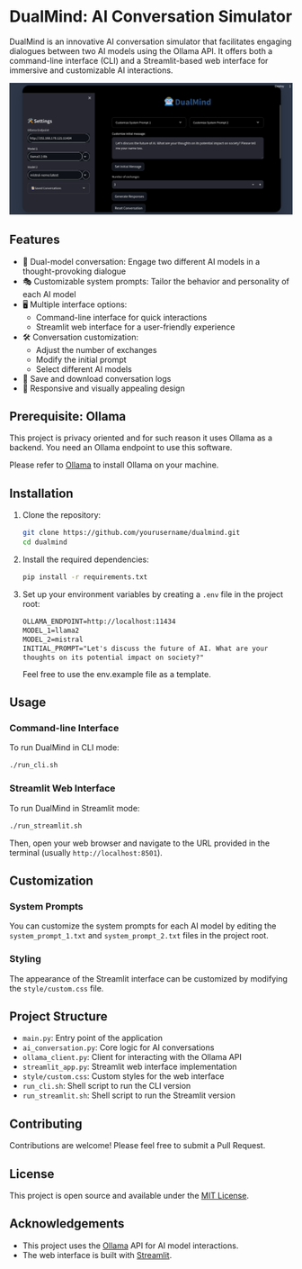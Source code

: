 # DualMind: AI Conversation Simulator

DualMind is an innovative AI conversation simulator that facilitates engaging dialogues between two AI models using the Ollama API. It offers both a command-line interface (CLI) and a Streamlit-based web interface for immersive and customizable AI interactions.

![Screenshot](imgs/screenshot.png)

## Features

- 🤖 Dual-model conversation: Engage two different AI models in a thought-provoking dialogue
- 🎭 Customizable system prompts: Tailor the behavior and personality of each AI model
- 🖥️ Multiple interface options:
  - Command-line interface for quick interactions
  - Streamlit web interface for a user-friendly experience
- 🛠️ Conversation customization:
  - Adjust the number of exchanges
  - Modify the initial prompt
  - Select different AI models
- 💾 Save and download conversation logs
- 🎨 Responsive and visually appealing design

## Prerequisite: Ollama

This project is privacy oriented and for such reason it uses Ollama as a backend. You need an Ollama endpoint to use this software.

Please refer to [Ollama](https://ollama.com/download) to install Ollama on your machine.

## Installation

1. Clone the repository:

   ```sh
   git clone https://github.com/yourusername/dualmind.git
   cd dualmind
   ```

2. Install the required dependencies:

   ```sh
   pip install -r requirements.txt
   ```

3. Set up your environment variables by creating a `.env` file in the project root:
   ```
   OLLAMA_ENDPOINT=http://localhost:11434
   MODEL_1=llama2
   MODEL_2=mistral
   INITIAL_PROMPT="Let's discuss the future of AI. What are your thoughts on its potential impact on society?"
   ```
   Feel free to use the env.example file as a template.

## Usage

### Command-line Interface

To run DualMind in CLI mode:

```sh
./run_cli.sh
```

### Streamlit Web Interface

To run DualMind in Streamlit mode:

```sh
./run_streamlit.sh
```

Then, open your web browser and navigate to the URL provided in the terminal (usually `http://localhost:8501`).

## Customization

### System Prompts

You can customize the system prompts for each AI model by editing the `system_prompt_1.txt` and `system_prompt_2.txt` files in the project root.

### Styling

The appearance of the Streamlit interface can be customized by modifying the `style/custom.css` file.

## Project Structure

- `main.py`: Entry point of the application
- `ai_conversation.py`: Core logic for AI conversations
- `ollama_client.py`: Client for interacting with the Ollama API
- `streamlit_app.py`: Streamlit web interface implementation
- `style/custom.css`: Custom styles for the web interface
- `run_cli.sh`: Shell script to run the CLI version
- `run_streamlit.sh`: Shell script to run the Streamlit version

## Contributing

Contributions are welcome! Please feel free to submit a Pull Request.

## License

This project is open source and available under the [MIT License](LICENSE).

## Acknowledgements

- This project uses the [Ollama](https://ollama.ai/) API for AI model interactions.
- The web interface is built with [Streamlit](https://streamlit.io/).
